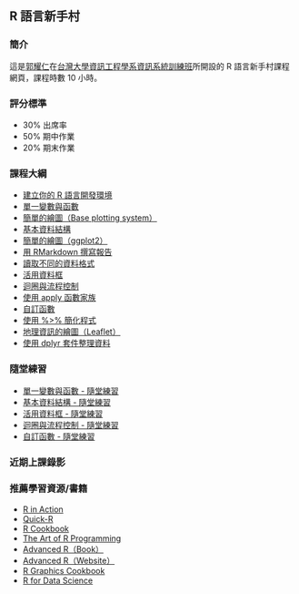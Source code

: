 ## R 語言新手村

### 簡介

這是[郭耀仁](https://www.facebook.com/yaojen.kuo.1)在[台灣大學資訊工程學系資訊系統訓練班](https://www.csie.ntu.edu.tw/train/)所開設的 R 語言新手村課程網頁，課程時數 10 小時。

### 評分標準

- 30% 出席率
- 50% 期中作業
- 20% 期末作業

### 課程大綱

- [建立你的 R 語言開發環境](https://yaojenkuo.github.io/r_programming/ch1)
- [單一變數與函數](https://yaojenkuo.github.io/r_programming/ch2)
- [簡單的繪圖（Base plotting system）](https://yaojenkuo.github.io/r_programming/ch3)
- [基本資料結構](https://yaojenkuo.github.io/r_programming/ch4)
- [簡單的繪圖（ggplot2）](https://yaojenkuo.github.io/r_programming/ch5)
- [用 RMarkdown 撰寫報告](https://yaojenkuo.github.io/r_programming/ch10)
- [讀取不同的資料格式](https://yaojenkuo.github.io/r_programming/ch6)
- [活用資料框](https://yaojenkuo.github.io/r_programming/ch7)
- [迴圈與流程控制](https://yaojenkuo.github.io/r_programming/ch8)
- [使用 apply 函數家族](https://yaojenkuo.github.io/r_programming/ch11)
- [自訂函數](https://yaojenkuo.github.io/r_programming/ch9)
- [使用 %>% 簡化程式](https://yaojenkuo.github.io/r_programming/ch12)
- [地理資訊的繪圖（Leaflet）](https://yaojenkuo.github.io/r_programming/ch13)
- [使用 dplyr 套件整理資料](https://yaojenkuo.github.io/r_programming/ch14)

### 隨堂練習

- [單一變數與函數 - 隨堂練習](https://yaojenkuo.github.io/r_programming/ch2_exercise)
- [基本資料結構 - 隨堂練習](https://yaojenkuo.github.io/r_programming/ch4_exercise)
- [活用資料框 - 隨堂練習](https://yaojenkuo.github.io/r_programming/ch7_exercise)
- [迴圈與流程控制 - 隨堂練習](https://yaojenkuo.github.io/r_programming/ch8_exercise)
- [自訂函數 - 隨堂練習](https://yaojenkuo.github.io/r_programming/ch9_exercise)

### 近期上課錄影



### 推薦學習資源/書籍

- [R in Action](https://www.manning.com/books/r-in-action-second-edition)
- [Quick-R](http://www.statmethods.net/)
- [R Cookbook](http://shop.oreilly.com/product/9780596809164.do)
- [The Art of R Programming](https://www.amazon.com/Art-Programming-Statistical-Software-Design/dp/1593273843)
- [Advanced R（Book）](https://www.amazon.com/Advanced-Chapman-Hall-Hadley-Wickham/dp/1466586966)
- [Advanced R（Website）](http://adv-r.had.co.nz/)
- [R Graphics Cookbook](http://shop.oreilly.com/product/0636920023135.do)
- [R for Data Science](http://r4ds.had.co.nz/)